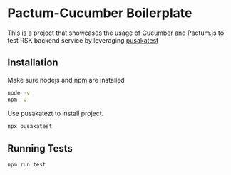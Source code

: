 # Pactum-Cucumber Boilerplate

This is a project that showcases the usage of Cucumber and Pactum.js to test RSK backend service by leveraging [pusakatest](https://github.com/depapp/pusakatest)

## Installation
Make sure nodejs and npm are installed

```bash
node -v
npm -v
```

Use pusakatezt to install project.

```bash
npx pusakatest
```

## Running Tests

```bash
npm run test
```